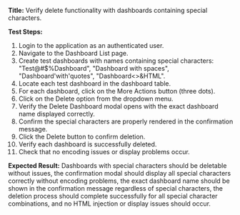 **Title:** Verify delete functionality with dashboards containing special characters.

**Test Steps:**
1. Login to the application as an authenticated user.
2. Navigate to the Dashboard List page.
3. Create test dashboards with names containing special characters: "Test@#$%Dashboard", "Dashboard with spaces", "Dashboard'with'quotes", "Dashboard<>&HTML".
4. Locate each test dashboard in the dashboard table.
5. For each dashboard, click on the More Actions button (three dots).
6. Click on the Delete option from the dropdown menu.
7. Verify the Delete Dashboard modal opens with the exact dashboard name displayed correctly.
8. Confirm the special characters are properly rendered in the confirmation message.
9. Click the Delete button to confirm deletion.
10. Verify each dashboard is successfully deleted.
11. Check that no encoding issues or display problems occur.

**Expected Result:**
Dashboards with special characters should be deletable without issues, the confirmation modal should display all special characters correctly without encoding problems, the exact dashboard name should be shown in the confirmation message regardless of special characters, the deletion process should complete successfully for all special character combinations, and no HTML injection or display issues should occur.